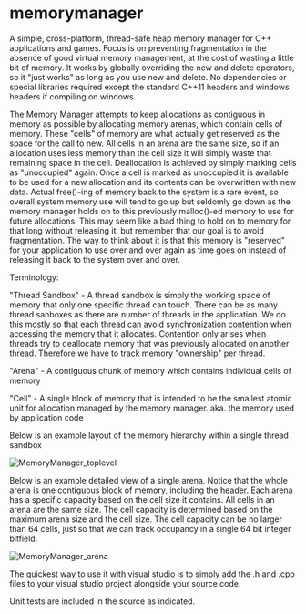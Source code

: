 # memorymanager
A simple, cross-platform, thread-safe heap memory manager for C++ applications and games. Focus is on preventing fragmentation in the absence of good virtual memory management, at the cost of wasting a little bit of memory. It works by globally overriding the new and delete operators, so it "just works" as long as you use new and delete. No dependencies or special libraries required except the standard C++11 headers and windows headers if compiling on windows.

The Memory Manager attempts to keep allocations as contiguous in memory as possible by allocating memory arenas, which contain cells of memory. These "cells" of memory are what actually get reserved as the space for the call to new. All cells in an arena are the same size, so if an allocation uses less memory than the cell size it will simply waste that remaining space in the cell. Deallocation is achieved by simply marking cells as "unoccupied" again. Once a cell is marked as unoccupied it is available to be used for a new allocation and its contents can be overwritten with new data. Actual free()-ing of memory back to the system is a rare event, so overall system memory use will tend to go up but seldomly go down as the memory manager holds on to this previously malloc()-ed memory to use for future allocations. This may seem like a bad thing to hold on to memory for that long without releasing it, but remember that our goal is to avoid fragmentation. The way to think about it is that this memory is "reserved" for your application to use over and over again as time goes on instead of releasing it back to the system over and over.

Terminology: 

"Thread Sandbox" - A thread sandbox is simply the working space of memory that only one specific thread can touch. There can be as many thread sanboxes as there are number of threads in the application. We do this mostly so that each thread can avoid synchronization contention when accessing the memory that it allocates. Contention only arises when threads try to deallocate memory that was previously allocated on another thread. Therefore we have to track memory "ownership" per thread.

"Arena" - A contiguous chunk of memory which contains individual cells of memory

"Cell" - A single block of memory that is intended to be the smallest atomic unit for allocation managed by the memory manager. 
         aka. the memory used by application code

Below is an example layout of the memory hierarchy within a single thread sandbox

![MemoryManager_toplevel](https://user-images.githubusercontent.com/14068824/113484457-37903880-945d-11eb-985c-90c3fa4584df.png)

Below is an example detailed view of a single arena. Notice that the whole arena is one contiguous block of memory, including the header. Each arena has a specific capacity based on the cell size it contains. All cells in an arena are the same size. The cell capacity is determined based on the maximum arena size and the cell size. The cell capacity can be no larger than 64 cells, just so that we can track occupancy in a single 64 bit integer bitfield.

![MemoryManager_arena](https://user-images.githubusercontent.com/14068824/113484861-6ad3c700-945f-11eb-94d8-a7506e147a63.png)


The quickest way to use it with visual studio is to simply add the .h and .cpp files to your visual studio project alongside your source code.

Unit tests are included in the source as indicated.
